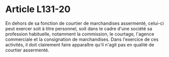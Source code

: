 # Article L131-20

En dehors de sa fonction de courtier de marchandises assermenté, celui-ci peut exercer soit à titre personnel, soit dans le cadre d'une société sa profession habituelle, notamment la commission, le courtage, l'agence commerciale et la consignation de marchandises. Dans l'exercice de ces activités, il doit clairement faire apparaître qu'il n'agit pas en qualité de courtier assermenté.